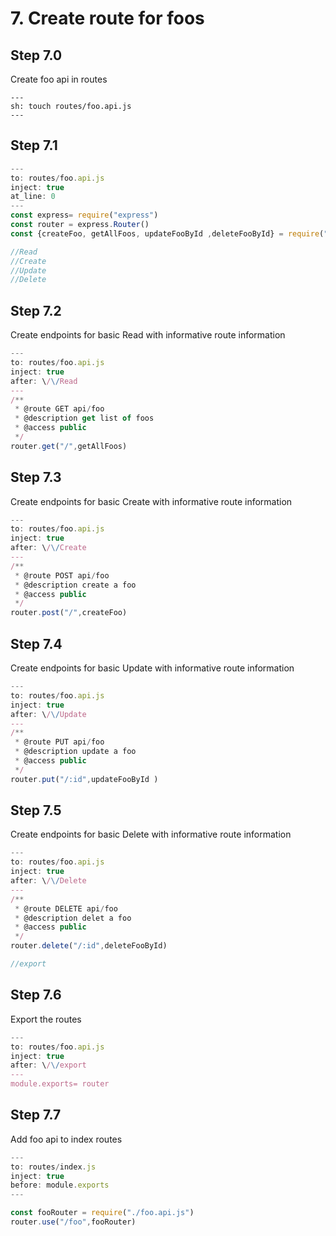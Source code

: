 # 7. Create route for foos

## Step 7.0

Create foo api in routes

```shell
---
sh: touch routes/foo.api.js
---
```

## Step 7.1

```javascript
---
to: routes/foo.api.js
inject: true
at_line: 0
---
const express= require("express")
const router = express.Router()
const {createFoo, getAllFoos, updateFooById ,deleteFooById} = require("../controllers/foo.controllers.js")

//Read
//Create
//Update
//Delete
```

## Step 7.2

Create endpoints for basic Read with informative route information

```javascript
---
to: routes/foo.api.js
inject: true
after: \/\/Read
---
/**
 * @route GET api/foo
 * @description get list of foos
 * @access public
 */
router.get("/",getAllFoos)
```

## Step 7.3

Create endpoints for basic Create with informative route information

```javascript
---
to: routes/foo.api.js
inject: true
after: \/\/Create
---
/**
 * @route POST api/foo
 * @description create a foo
 * @access public
 */
router.post("/",createFoo)
```

## Step 7.4

Create endpoints for basic Update with informative route information

```javascript
---
to: routes/foo.api.js
inject: true
after: \/\/Update
---
/**
 * @route PUT api/foo
 * @description update a foo
 * @access public
 */
router.put("/:id",updateFooById )
```

## Step 7.5

Create endpoints for basic Delete with informative route information

```javascript
---
to: routes/foo.api.js
inject: true
after: \/\/Delete
---
/**
 * @route DELETE api/foo
 * @description delet a foo
 * @access public
 */
router.delete("/:id",deleteFooById)

//export
```

## Step 7.6

Export the routes

```javascript
---
to: routes/foo.api.js
inject: true
after: \/\/export
---
module.exports= router
```

## Step 7.7

Add foo api to index routes

```javascript
---
to: routes/index.js
inject: true
before: module.exports
---

const fooRouter = require("./foo.api.js")
router.use("/foo",fooRouter)
```
